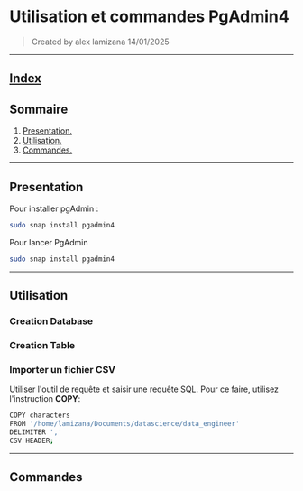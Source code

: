 # Utilisation et commandes PgAdmin4

> Created by alex lamizana 14/01/2025
----------------------------------------------------------------------------

## [Index](/README.md)

## Sommaire

1. [Presentation.](#presentation)
2. [Utilisation.](#utilisation)
3. [Commandes.](#commandes)

----------------------------------------------------------------------------

## Presentation

Pour installer pgAdmin :

```bash
sudo snap install pgadmin4
```

Pour lancer PgAdmin

```bash
sudo snap install pgadmin4
```

----------------------------------------------------------------------------

## Utilisation

### Creation Database

### Creation Table

### Importer un fichier CSV

Utiliser l'outil de requête et saisir une requête SQL. Pour ce faire, utilisez l'instruction **COPY**:

```bash
COPY characters
FROM '/home/lamizana/Documents/datascience/data_engineer'
DELIMITER ','
CSV HEADER;
```

----------------------------------------------------------------------------

## Commandes
